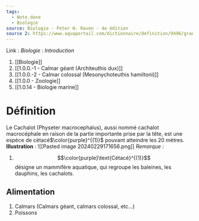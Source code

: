 ```yaml
---
tags:
  - Note_done
  - Biologie
source: Biologie - Peter H. Raven - 4e édition
source 2: https://www.aquaportail.com/dictionnaire/definition/9496/grand-cachalot
---
```


Link :
_Biologie : Introduction_
1. [[Biologie]]
2. [[1.0.0.-1 - Calmar géant (Architeuthis dux)]]
3. [[1.0.0.-2 - Calmar colossal (Mesonychoteuthis hamiltoni)]]
4. [[1.0.0 - Zoologie]]
5. [[1.0.14 - Biologie marine]]
# Définition
Le Cachalot (Physeter macrocephalus), aussi nommé cachalot macrocéphale en raison de la partie importante prise par la tête, est une espèce de cétacé$\color{purple}^{(1)}$  pouvant atteindre les 20 mètres. 
**Illustration** : ![[Pasted image 20240229171656.png]]
_Remarque_ : 
1. $$\color{purple}\text{Cétacé}^{(1)}$$ désigne un mammifère aquatique, qui regroupe les baleines, les dauphins, les cachalots. 

## Alimentation
1. Calmars (Calmars géant, calmars colossal, etc...)
2. Poissons